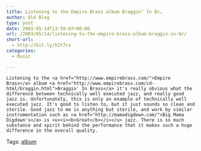 ```yaml
---
title: Listening to the Empire Brass album Braggin’ In Br…
author: Old Blog
type: post
date: 2003-05-14T13:59:07+00:00
url: /2003/05/14/listening-to-the-empire-brass-album-braggin-in-br/
short-url:
  - http://bit.ly/h2t7cx
categories:
  - Music

---
```

<div class='microid-http+http:sha1:46af3f2fb59fb95490652af0cb73a539c6277922'>
  
    Listening to the <a href="http://www.empirebrass.com/">Empire Brass</a> album <a href="http://www.empirebrass.com/cd-html/braggin.html">Braggin' In Brass</a> it's really obvious what the difference between technically well executed jazz, and really good jazz is. Unfortunately, this is only an example of technically well executed jazz. It's good to listen to, but it just sounds so clean and sterile. Good jazz to me is anything but sterile, and work by similar instrumentation such as <a href="http://mamadigdown.com/">Big Mama Digdown's</a> is <u><i><b>Great</b></i></u> jazz. There is so much substance and spirit behind the performance that it makes such a huge difference in the overall quality.
  
</div>

<div class="st-post-tags">
  Tags: <a href="http://www.cavort.org/tag/album/" title="album" rel="tag">album</a><br />
</div>